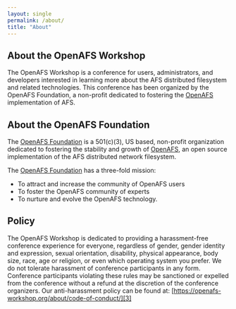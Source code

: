 ```yaml
---
layout: single
permalink: /about/
title: "About"
---
```


## About the OpenAFS Workshop

The OpenAFS Workshop is a conference for users, administrators, and developers
interested in learning more about the AFS distributed filesystem and related
technologies.  This conference has been organized by the OpenAFS Foundation, a
non-profit dedicated to fostering the [OpenAFS][1] implementation of AFS.

## About the OpenAFS Foundation

The [OpenAFS Foundation][2] is a 501(c)(3), US based, non-profit organization
dedicated to fostering the stability and growth of [OpenAFS][1], an open source
implementation of the AFS distributed network filesystem.

The [OpenAFS Foundation][2] has a three-fold mission:

* To attract and increase the community of OpenAFS users
* To foster the OpenAFS community of experts
* To nurture and evolve the OpenAFS technology.

## Policy

The OpenAFS Workshop is dedicated to providing a harassment-free conference
experience for everyone, regardless of gender, gender identity and expression,
sexual orientation, disability, physical appearance, body size, race, age or
religion, or even which operating system you prefer. We do not tolerate
harassment of conference participants in any form.  Conference participants
violating these rules may be sanctioned or expelled from the conference without
a refund at the discretion of the conference organizers. Our anti-harassment
policy can be found at: [https://openafs-workshop.org/about/code-of-conduct/][3]


[1]:https://openafs.org/
[2]:http://openafsfoundation.org/
[3]:/about/code-of-conduct/
